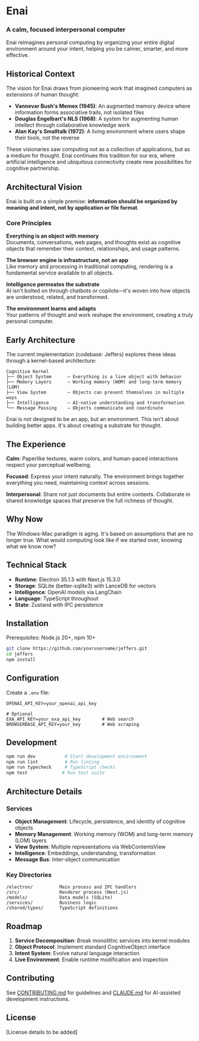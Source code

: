 # Enai

### A calm, focused interpersonal computer

Enai reimagines personal computing by organizing your entire digital environment around your intent, helping you be calmer, smarter, and more effective.

## Historical Context

The vision for Enai draws from pioneering work that imagined computers as extensions of human thought:

- **Vannevar Bush's Memex (1945)**: An augmented memory device where information forms associative trails, not isolated files
- **Douglas Engelbart's NLS (1968)**: A system for augmenting human intellect through collaborative knowledge work
- **Alan Kay's Smalltalk (1972)**: A living environment where users shape their tools, not the reverse

These visionaries saw computing not as a collection of applications, but as a medium for thought. Enai continues this tradition for our era, where artificial intelligence and ubiquitous connectivity create new possibilities for cognitive partnership.

## Architectural Vision

Enai is built on a simple premise: **information should be organized by meaning and intent, not by application or file format**.

### Core Principles

**Everything is an object with memory**  
Documents, conversations, web pages, and thoughts exist as cognitive objects that remember their context, relationships, and usage patterns.

**The browser engine is infrastructure, not an app**  
Like memory and processing in traditional computing, rendering is a fundamental service available to all objects.

**Intelligence permeates the substrate**  
AI isn't bolted on through chatbots or copilots—it's woven into how objects are understood, related, and transformed.

**The environment learns and adapts**  
Your patterns of thought and work reshape the environment, creating a truly personal computer.

## Early Architecture

The current implementation (codebase: Jeffers) explores these ideas through a kernel-based architecture:

```
Cognitive Kernel
├── Object System      — Everything is a live object with behavior
├── Memory Layers      — Working memory (WOM) and long-term memory (LOM)  
├── View System        — Objects can present themselves in multiple ways
├── Intelligence       — AI-native understanding and transformation
└── Message Passing    — Objects communicate and coordinate
```

Enai is not designed to be an app, but an environment. This isn't about building better apps. It's about creating a substrate for thought.

## The Experience

**Calm**: Paperlike textures, warm colors, and human-paced interactions respect your perceptual wellbeing.

**Focused**: Express your intent naturally. The environment brings together everything you need, maintaining context across sessions.

**Interpersonal**: Share not just documents but entire contexts. Collaborate in shared knowledge spaces that preserve the full richness of thought.

## Why Now

The Windows-Mac paradigm is aging. It's based on assumptions that are no longer true. What would computing look like if we started over, knowing what we know now?

## Technical Stack

- **Runtime**: Electron 35.1.5 with Next.js 15.3.0
- **Storage**: SQLite (better-sqlite3) with LanceDB for vectors
- **Intelligence**: OpenAI models via LangChain
- **Language**: TypeScript throughout
- **State**: Zustand with IPC persistence

## Installation

Prerequisites: Node.js 20+, npm 10+

```bash
git clone https://github.com/yourusername/jeffers.git
cd jeffers
npm install
```

## Configuration

Create a `.env` file:

```
OPENAI_API_KEY=your_openai_api_key

# Optional
EXA_API_KEY=your_exa_api_key        # Web search
BROWSERBASE_API_KEY=your_key        # Web scraping
```

## Development

```bash
npm run dev           # Start development environment
npm run lint          # Run linting
npm run typecheck     # TypeScript checks
npm test             # Run test suite
```

## Architecture Details

### Services
- **Object Management**: Lifecycle, persistence, and identity of cognitive objects
- **Memory Management**: Working memory (WOM) and long-term memory (LOM) layers
- **View System**: Multiple representations via WebContentsView
- **Intelligence**: Embeddings, understanding, transformation
- **Message Bus**: Inter-object communication

### Key Directories
```
/electron/          Main process and IPC handlers
/src/               Renderer process (Next.js)
/models/            Data models (SQLite)
/services/          Business logic
/shared/types/      TypeScript definitions
```

## Roadmap

1. **Service Decomposition**: Break monolithic services into kernel modules
2. **Object Protocol**: Implement standard CognitiveObject interface
3. **Intent System**: Evolve natural language interaction
4. **Live Environment**: Enable runtime modification and inspection

## Contributing

See [CONTRIBUTING.md](./CONTRIBUTING.md) for guidelines and [CLAUDE.md](./CLAUDE.md) for AI-assisted development instructions.

## License

[License details to be added]
